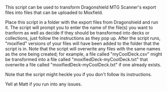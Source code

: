 This script can be used to transform Dragonshield MTG Scanner's export files into files that can be uploaded to Moxfield.

Place this script in a folder with the export files from Dragonshield and run it. The script will prompt you to enter the name of the file(s) you want to tranform as well as decide if they should be transformed into decks or collections, just follow the instructions as they pop up. After the script runs, "moxified" versions of your files will have been added to the folder that the script is in. Note that the script will overwrite any files with the same names as the one being created; for example, a file called "myCoolDeck.csv" might be transformed into a file called "moxifiedDeck-myCoolDeck.txt" that overwrite a file called "moxifiedDeck-myCoolDeck.txt" if one already exists.

Note that the script might heckle you if you don't follow its instructions.

Yell at Matt if you run into any issues.
